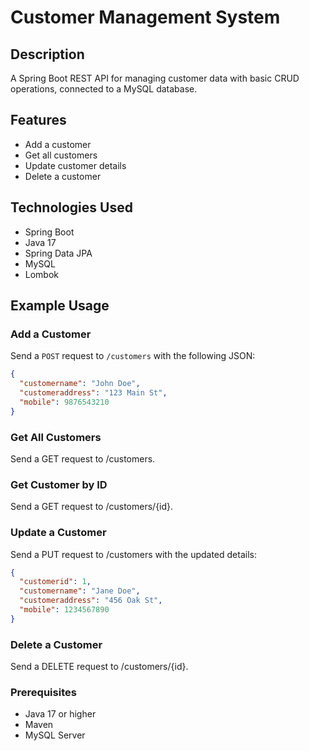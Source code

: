 # **Customer Management System**

## Description
A Spring Boot REST API for managing customer data with basic CRUD operations, connected to a MySQL database.

## Features
- Add a customer
- Get all customers
- Update customer details
- Delete a customer

## Technologies Used
- Spring Boot
- Java 17
- Spring Data JPA
- MySQL
- Lombok

## Example Usage

### Add a Customer
Send a `POST` request to `/customers` with the following JSON:
```json
{
  "customername": "John Doe",
  "customeraddress": "123 Main St",
  "mobile": 9876543210
}
```
###  Get All Customers
Send a GET request to /customers.

###  Get Customer by ID
Send a GET request to /customers/{id}.

###  Update a Customer
Send a PUT request to /customers with the updated details:
```json
{
  "customerid": 1,
  "customername": "Jane Doe",
  "customeraddress": "456 Oak St",
  "mobile": 1234567890
}
```
###  Delete a Customer
Send a DELETE request to /customers/{id}.

###  Prerequisites
-  Java 17 or higher
-  Maven
-  MySQL Server
